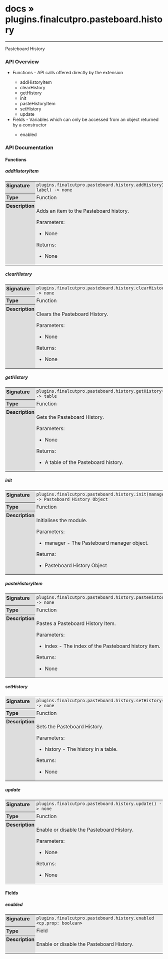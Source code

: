 # [docs](index.md) » plugins.finalcutpro.pasteboard.history
---

Pasteboard History

<style type="text/css">
	a { text-decoration: none; }
	a:hover { text-decoration: underline; }
	th { background-color: #DDDDDD; vertical-align: top; padding: 3px; }
	td { width: 100%; background-color: #EEEEEE; vertical-align: top; padding: 3px; }
	table { width: 100% ; border: 1px solid #0; text-align: left; }
	section > table table td { width: 0; }
</style>
<link rel="stylesheet" href="../../css/docs.css" type="text/css" media="screen" />
<h3>API Overview</h3>
<ul>
<li>Functions - API calls offered directly by the extension</li>
  <ul>
	<li><a href="#addHistoryItem">addHistoryItem</a></li>
	<li><a href="#clearHistory">clearHistory</a></li>
	<li><a href="#getHistory">getHistory</a></li>
	<li><a href="#init">init</a></li>
	<li><a href="#pasteHistoryItem">pasteHistoryItem</a></li>
	<li><a href="#setHistory">setHistory</a></li>
	<li><a href="#update">update</a></li>
  </ul>
<li>Fields - Variables which can only be accessed from an object returned by a constructor</li>
  <ul>
	<li><a href="#enabled">enabled</a></li>
  </ul>
</ul>
<h3>API Documentation</h3>
<h4 class="documentation-section">Functions</h4>
  <section id="addHistoryItem">
	<h5><a href="#addHistoryItem">addHistoryItem</a></h5>
	<table>
	  <tr>
		<th>Signature</th>
		<td><code>plugins.finalcutpro.pasteboard.history.addHistoryItem(data, label) -&gt; none</code></td>
	  </tr>
	  <tr>
		<th>Type</th>
		<td>Function</td>
	  </tr>
	  <tr>
		<th>Description</th>
		<td><p>Adds an item to the Pasteboard history.</p>
<p>Parameters:</p>
<ul>
<li>None</li>
</ul>
<p>Returns:</p>
<ul>
<li>None</li>
</ul>
</td>
	  </tr>
	</table>
  </section>
  <section id="clearHistory">
	<h5><a href="#clearHistory">clearHistory</a></h5>
	<table>
	  <tr>
		<th>Signature</th>
		<td><code>plugins.finalcutpro.pasteboard.history.clearHistory() -&gt; none</code></td>
	  </tr>
	  <tr>
		<th>Type</th>
		<td>Function</td>
	  </tr>
	  <tr>
		<th>Description</th>
		<td><p>Clears the Pasteboard History.</p>
<p>Parameters:</p>
<ul>
<li>None</li>
</ul>
<p>Returns:</p>
<ul>
<li>None</li>
</ul>
</td>
	  </tr>
	</table>
  </section>
  <section id="getHistory">
	<h5><a href="#getHistory">getHistory</a></h5>
	<table>
	  <tr>
		<th>Signature</th>
		<td><code>plugins.finalcutpro.pasteboard.history.getHistory() -&gt; table</code></td>
	  </tr>
	  <tr>
		<th>Type</th>
		<td>Function</td>
	  </tr>
	  <tr>
		<th>Description</th>
		<td><p>Gets the Pasteboard History.</p>
<p>Parameters:</p>
<ul>
<li>None</li>
</ul>
<p>Returns:</p>
<ul>
<li>A table of the Pasteboard history.</li>
</ul>
</td>
	  </tr>
	</table>
  </section>
  <section id="init">
	<h5><a href="#init">init</a></h5>
	<table>
	  <tr>
		<th>Signature</th>
		<td><code>plugins.finalcutpro.pasteboard.history.init(manager) -&gt; Pasteboard History Object</code></td>
	  </tr>
	  <tr>
		<th>Type</th>
		<td>Function</td>
	  </tr>
	  <tr>
		<th>Description</th>
		<td><p>Initialises the module.</p>
<p>Parameters:</p>
<ul>
<li>manager - The Pasteboard manager object.</li>
</ul>
<p>Returns:</p>
<ul>
<li>Pasteboard History Object</li>
</ul>
</td>
	  </tr>
	</table>
  </section>
  <section id="pasteHistoryItem">
	<h5><a href="#pasteHistoryItem">pasteHistoryItem</a></h5>
	<table>
	  <tr>
		<th>Signature</th>
		<td><code>plugins.finalcutpro.pasteboard.history.pasteHistoryItem(index) -&gt; none</code></td>
	  </tr>
	  <tr>
		<th>Type</th>
		<td>Function</td>
	  </tr>
	  <tr>
		<th>Description</th>
		<td><p>Pastes a Pasteboard History Item.</p>
<p>Parameters:</p>
<ul>
<li>index - The index of the Pasteboard history item.</li>
</ul>
<p>Returns:</p>
<ul>
<li>None</li>
</ul>
</td>
	  </tr>
	</table>
  </section>
  <section id="setHistory">
	<h5><a href="#setHistory">setHistory</a></h5>
	<table>
	  <tr>
		<th>Signature</th>
		<td><code>plugins.finalcutpro.pasteboard.history.setHistory(history) -&gt; none</code></td>
	  </tr>
	  <tr>
		<th>Type</th>
		<td>Function</td>
	  </tr>
	  <tr>
		<th>Description</th>
		<td><p>Sets the Pasteboard History.</p>
<p>Parameters:</p>
<ul>
<li>history - The history in a table.</li>
</ul>
<p>Returns:</p>
<ul>
<li>None</li>
</ul>
</td>
	  </tr>
	</table>
  </section>
  <section id="update">
	<h5><a href="#update">update</a></h5>
	<table>
	  <tr>
		<th>Signature</th>
		<td><code>plugins.finalcutpro.pasteboard.history.update() -&gt; none</code></td>
	  </tr>
	  <tr>
		<th>Type</th>
		<td>Function</td>
	  </tr>
	  <tr>
		<th>Description</th>
		<td><p>Enable or disable the Pasteboard History.</p>
<p>Parameters:</p>
<ul>
<li>None</li>
</ul>
<p>Returns:</p>
<ul>
<li>None</li>
</ul>
</td>
	  </tr>
	</table>
  </section>
<h4 class="documentation-section">Fields</h4>
  <section id="enabled">
	<h5><a href="#enabled">enabled</a></h5>
	<table>
	  <tr>
		<th>Signature</th>
		<td><code>plugins.finalcutpro.pasteboard.history.enabled &lt;cp.prop: boolean&gt;</code></td>
	  </tr>
	  <tr>
		<th>Type</th>
		<td>Field</td>
	  </tr>
	  <tr>
		<th>Description</th>
		<td><p>Enable or disable the Pasteboard History.</p>
</td>
	  </tr>
	</table>
  </section>
